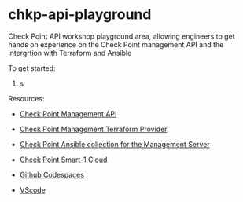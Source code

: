 # chkp-api-playground
Check Point API workshop playground area, allowing engineers to get hands on experience on the Check Point management API and the intergrtion with Terraform and Ansible

To get started:
1. s 

Resources:
- [Check Point Management API](https://sc1.checkpoint.com/documents/latest/APIs/#introduction~v1.9.1%20)
- [Check Point Management Terraform Provider](https://registry.terraform.io/providers/CheckPointSW/checkpoint/latest/docs)
- [Check Point Ansible collection for the Management Server](https://galaxy.ansible.com/ui/repo/published/check_point/mgmt/)
- [Chcek Point Smart-1 Cloud](https://sc1.checkpoint.com/documents/Infinity_Portal/WebAdminGuides/EN/Check-Point-SmartCloud-Admin-Guide/Topics-Smart-1-Cloud/Overview.htm)

- [Github Codespaces](https://github.com/codespaces)
- [VScode](https://code.visualstudio.com/)

